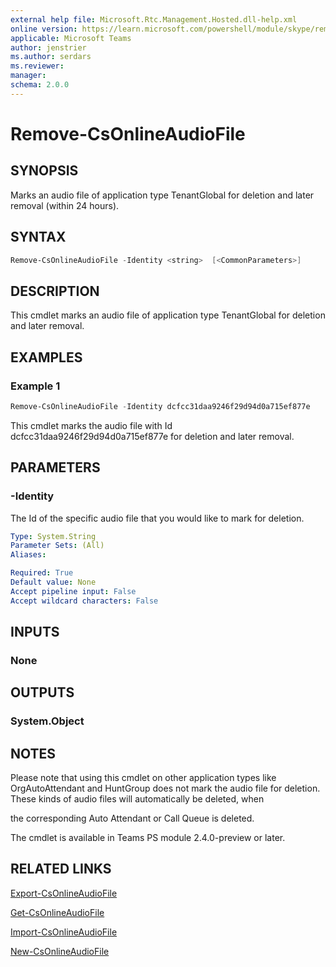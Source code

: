 ```yaml
---
external help file: Microsoft.Rtc.Management.Hosted.dll-help.xml 
online version: https://learn.microsoft.com/powershell/module/skype/remove-csonlineaudiofile
applicable: Microsoft Teams
author: jenstrier
ms.author: serdars
ms.reviewer: 
manager:
schema: 2.0.0
---
```


# Remove-CsOnlineAudioFile

## SYNOPSIS
Marks an audio file of application type TenantGlobal for deletion and later removal (within 24 hours).


## SYNTAX

```powershell
Remove-CsOnlineAudioFile -Identity <string>  [<CommonParameters>]

```

## DESCRIPTION
This cmdlet marks an audio file of application type TenantGlobal for deletion and later removal.

## EXAMPLES

### Example 1
```powershell
Remove-CsOnlineAudioFile -Identity dcfcc31daa9246f29d94d0a715ef877e
```
This cmdlet marks the audio file with Id dcfcc31daa9246f29d94d0a715ef877e for deletion and later removal.

## PARAMETERS

### -Identity
The Id of the specific audio file that you would like to mark for deletion.

```yaml
Type: System.String
Parameter Sets: (All)
Aliases:

Required: True
Default value: None
Accept pipeline input: False
Accept wildcard characters: False
```


## INPUTS

### None

## OUTPUTS

### System.Object

## NOTES
Please note that using this cmdlet on other application types like OrgAutoAttendant and HuntGroup does not mark the audio file for deletion. These kinds of audio files will automatically be deleted, when

the corresponding Auto Attendant or Call Queue is deleted.

The cmdlet is available in Teams PS module 2.4.0-preview or later.

## RELATED LINKS

[Export-CsOnlineAudioFile](Export-CsOnlineAudioFile.md)

[Get-CsOnlineAudioFile](Get-CsOnlineAudioFile.md)

[Import-CsOnlineAudioFile](Import-CsOnlineAudioFile.md)

[New-CsOnlineAudioFile](New-CsOnlineAudioFile.md)
